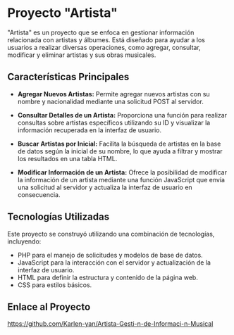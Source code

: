 # Proyecto "Artista"

"Artista" es un proyecto que se enfoca en gestionar información relacionada con artistas y álbumes. Está diseñado para ayudar a los usuarios a realizar diversas operaciones, como agregar, consultar, modificar y eliminar artistas y sus obras musicales.

## Características Principales

- **Agregar Nuevos Artistas:** Permite agregar nuevos artistas con su nombre y nacionalidad mediante una solicitud POST al servidor.

- **Consultar Detalles de un Artista:** Proporciona una función para realizar consultas sobre artistas específicos utilizando su ID y visualizar la información recuperada en la interfaz de usuario.

- **Buscar Artistas por Inicial:** Facilita la búsqueda de artistas en la base de datos según la inicial de su nombre, lo que ayuda a filtrar y mostrar los resultados en una tabla HTML.

- **Modificar Información de un Artista:** Ofrece la posibilidad de modificar la información de un artista mediante una función JavaScript que envía una solicitud al servidor y actualiza la interfaz de usuario en consecuencia.

## Tecnologías Utilizadas

Este proyecto se construyó utilizando una combinación de tecnologías, incluyendo:

- PHP para el manejo de solicitudes y modelos de base de datos.
- JavaScript para la interacción con el servidor y actualización de la interfaz de usuario.
- HTML para definir la estructura y contenido de la página web.
- CSS para estilos básicos.

## Enlace al Proyecto

https://github.com/Karlen-yan/Artista-Gesti-n-de-Informaci-n-Musical
